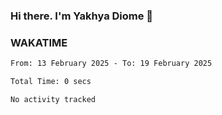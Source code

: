 ### Hi there. I'm Yakhya Diome 👋

### WAKATIME
<!--START_SECTION:waka-->

```txt
From: 13 February 2025 - To: 19 February 2025

Total Time: 0 secs

No activity tracked
```

<!--END_SECTION:waka-->
